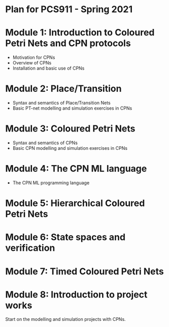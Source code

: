 # Plan for PCS911 - Spring 2021

# Module 1: Introduction to Coloured Petri Nets and CPN protocols

- Motivation for CPNs
- Overview of CPNs
- Installation and basic use of CPNs

# Module 2: Place/Transition

- Syntax and semantics of Place/Transition Nets
- Basic PT-net modelling and simulation exercises in CPNs

# Module 3: Coloured Petri Nets

- Syntax and semantics of CPNs
- Basic CPN modelling and simulation exercises in CPNs

# Module 4: The CPN ML language

- The CPN ML programming language

# Module 5: Hierarchical Coloured Petri Nets

# Module 6: State spaces and verification

# Module 7: Timed Coloured Petri Nets

# Module 8: Introduction to project works

Start on the modelling and simulation projects with CPNs.
